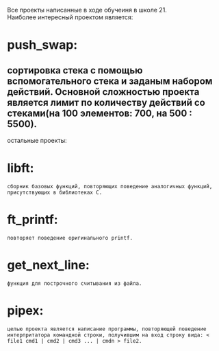 Все проекты написанные в ходе обучеиня в школе 21.  
Наиболее интересный проектом является:
# push_swap: #  
сортировка стека с помощью вспомогательного стека и заданым набором действий. Основной сложностью проекта является лимит по количеству действий со стеками(на 100 элементов: 700, на 500 : 5500).  
----------------------------------
остальные проекты:  
# libft: #  
    сборник базовых функций, повторяющих поведение аналогичных функций, присутствующих в библиотеках C.  
# ft_printf: #  
    повторяет поведение оригинального printf.  
# get_next_line: #  
    функция для построчного считывания из файла.  
# pipex: #  
    целью проекта является написание программы, повторяющей поведение интерпритатора командной строки, получившим на вход строку вида: < file1 cmd1 | cmd2 | cmd3 ... | cmdn > file2.  
